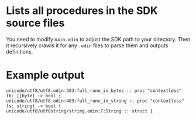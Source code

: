 # Lists all procedures in the SDK source files

You need to modify `main.odin` to adjust the SDK path to your directory. Then it recursively crawls it for any `.odin` files to parse them and outputs definitions.

# Example output

```
unicode/utf8/utf8.odin:383:full_rune_in_bytes :: proc "contextless" (b: []byte) -> bool {
unicode/utf8/utf8.odin:403:full_rune_in_string :: proc "contextless" (s: string) -> bool {
unicode/utf8/utf8string/string.odin:7:String :: struct {
```
